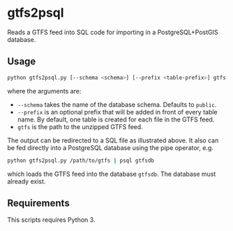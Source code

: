 # gtfs2psql

Reads a GTFS feed into SQL code for importing in a PostgreSQL+PostGIS database.

## Usage

```bash
python gtfs2psql.py [--schema <schema>] [--prefix <table-prefix>] gtfs > gtfs.sql
```

where the arguments are:

- `--schema` takes the name of the database schema. Defaults to `public`.
- `--prefix` is an optional prefix that will be added in front of every table name. By default, one table is created for each file in the GTFS feed.
- `gtfs` is the path to the unzipped GTFS feed.


The output can be redirected to a SQL file as illustrated above. It also can be fed directly into a PostgreSQL database using the pipe operator, e.g.

```bash
python gtfs2psql.py /path/to/gtfs | psql gtfsdb
```

which loads the GTFS feed into the database `gtfsdb`. The database must already exist.


## Requirements

This scripts requires Python 3.
